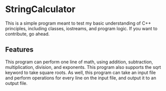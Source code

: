 # StringCalculator
This is a simple program meant to test my basic understanding of C++ principles, including classes, iostreams, and program logic. If you want to contribute, go ahead.
## Features
This program can perform one line of math, using addition, subtraction, multiplication, division, and exponents. This program also supports the sqrt keyword to take square roots. As well, this program can take an input file and perform operations for every line on the input file, and output it to an output file.
